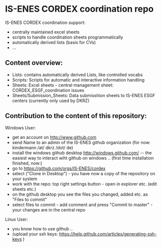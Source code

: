 IS-ENES CORDEX coordination repo 
================================

IS-ENES CORDEX coordination support: 
* centrally maintained excel sheets
* scripts to handle coordination sheets programmatically 
* automatically derived lists (basis for CVs)
* ...


Content overview:
----------------

* Lists: contains automatically derived Lists, like controlled vocabs
* Scripts:  Scripts for automatic and interactive information handling
* Sheets:   Excel sheets - central management sheet: CORDEX_ESGF_coordination issues
* Sheets/Submission_Sheets:  Data submisshion sheets to IS-ENES ESGF centers (currently only used by DKRZ)



Contribution to the content of this repository:
------------------

Windows User:
* get an account on http://www.github.com
* send Name to an admin of the IS-ENES github organization (for now: kindermann /at/ dkrz /dot/ de)
* install the windows github desktop http://windows.github.com/ -- the easiest way to interact wiht github on windows ..
   (first time installation finished, now:) 
* go to https://github.com/orgs/IS-ENES/cordex
* select ("Clone in Desktop") - you have now a copy of the repository on your system
* work with the repo: top right settings button - open in explorer etc. (edit sheets etc.)
* on the github desktop you see the files you changed, added etc. as "Files to commit"
* select files to commit - add comment and press "Commit to master" - your changes are in the central repo



Linux User:
* you know how to use github ..
* (upload your ssh keys: https://help.github.com/articles/generating-ssh-keys )





